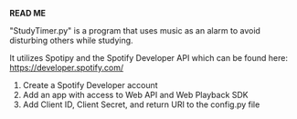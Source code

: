 **READ ME**

"StudyTimer.py" is a program that uses music as an alarm to avoid disturbing others while studying. 

It utilizes Spotipy and the Spotify Developer API which can be found here: https://developer.spotify.com/

1. Create a Spotify Developer account
2. Add an app with access to Web API and Web Playback SDK
3. Add Client ID, Client Secret, and return URI to the config.py file

